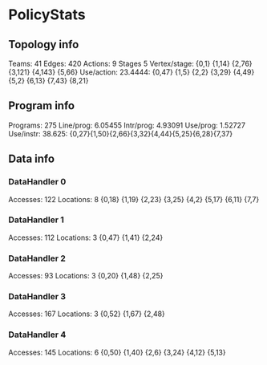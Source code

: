 # PolicyStats
## Topology info
Teams:		41
Edges:		420
Actions:	9
Stages		5
Vertex/stage:	{0,1} {1,14} {2,76} {3,121} {4,143} {5,66} 
Use/action:	23.4444: {0,47} {1,5} {2,2} {3,29} {4,49} {5,2} {6,13} {7,43} {8,21} 

## Program info
Programs:	275
Line/prog:	6.05455
Intr/prog:	4.93091
Use/prog:	1.52727
Use/instr:	38.625: {0,27}{1,50}{2,66}{3,32}{4,44}{5,25}{6,28}{7,37}

## Data info

### DataHandler 0
Accesses:	122
Locations:	8
{0,18} {1,19} {2,23} {3,25} {4,2} {5,17} {6,11} {7,7} 

### DataHandler 1
Accesses:	112
Locations:	3
{0,47} {1,41} {2,24} 

### DataHandler 2
Accesses:	93
Locations:	3
{0,20} {1,48} {2,25} 

### DataHandler 3
Accesses:	167
Locations:	3
{0,52} {1,67} {2,48} 

### DataHandler 4
Accesses:	145
Locations:	6
{0,50} {1,40} {2,6} {3,24} {4,12} {5,13} 